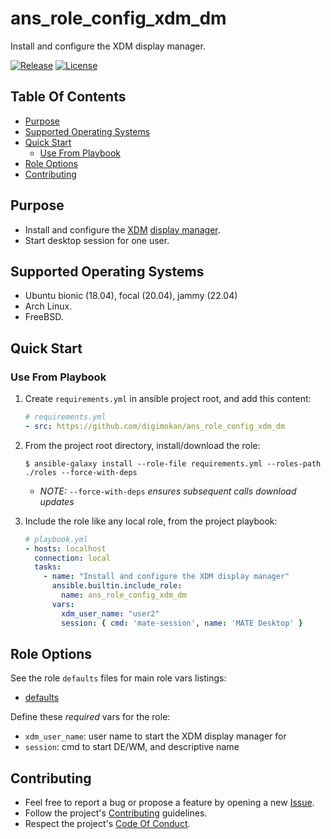 # ans_role_config_xdm_dm

Install and configure the XDM display manager.

[![Release](https://img.shields.io/github/release/digimokan/ans_role_config_xdm_dm.svg?label=release)](https://github.com/digimokan/ans_role_config_xdm_dm/releases/latest "Latest Release Notes")
[![License](https://img.shields.io/badge/license-MIT-blue.svg?label=license)](LICENSE.md "Project License")

## Table Of Contents

* [Purpose](#purpose)
* [Supported Operating Systems](#supported-operating-systems)
* [Quick Start](#quick-start)
    * [Use From Playbook](#use-from-playbook)
* [Role Options](#role-options)
* [Contributing](#contributing)

## Purpose

* Install and configure the [XDM](https://www.xfree86.org/current/xdm.1.html)
  [display manager](https://wiki.archlinux.org/index.php/Display_manager).
* Start desktop session for one user.

## Supported Operating Systems

* Ubuntu bionic (18.04), focal (20.04), jammy (22.04)
* Arch Linux.
* FreeBSD.

## Quick Start

### Use From Playbook

1. Create `requirements.yml` in ansible project root, and add this content:

   ```yaml
   # requirements.yml
   - src: https://github.com/digimokan/ans_role_config_xdm_dm
   ```

2. From the project root directory, install/download the role:

   ```shell
   $ ansible-galaxy install --role-file requirements.yml --roles-path ./roles --force-with-deps
   ```

   * _NOTE:_ `--force-with-deps` _ensures subsequent calls download updates_

3. Include the role like any local role, from the project playbook:

   ```yaml
   # playbook.yml
   - hosts: localhost
     connection: local
     tasks:
       - name: "Install and configure the XDM display manager"
         ansible.builtin.include_role:
           name: ans_role_config_xdm_dm
         vars:
           xdm_user_name: "user2"
           session: { cmd: 'mate-session', name: 'MATE Desktop' }
   ```

## Role Options

See the role `defaults` files for main role vars listings:

  * [defaults](../defaults/main/)

Define these _required_ vars for the role:

  * `xdm_user_name`: user name to start the XDM display manager for
  * `session`: cmd to start DE/WM, and descriptive name

## Contributing

* Feel free to report a bug or propose a feature by opening a new
  [Issue](https://github.com/digimokan/ans_role_config_xdm_dm/issues).
* Follow the project's [Contributing](CONTRIBUTING.md) guidelines.
* Respect the project's [Code Of Conduct](CODE_OF_CONDUCT.md).

